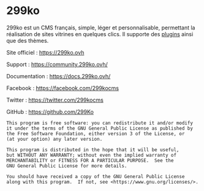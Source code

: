 # 299ko

299ko est un CMS français, simple, léger et personnalisable, permettant la réalisation de sites vitrines en quelques clics. Il supporte des [plugins](https://github.com/299Ko/plugins) ainsi que des thèmes.

Site officiel : https://299ko.ovh

Support : https://community.299ko.ovh/

Documentation : https://docs.299ko.ovh/

Facebook : https://facebook.com/299kocms

Twitter : https://twitter.com/299kocms

GitHub : https://github.com/299Ko

    This program is free software: you can redistribute it and/or modify
    it under the terms of the GNU General Public License as published by
    the Free Software Foundation, either version 3 of the License, or
    (at your option) any later version.

    This program is distributed in the hope that it will be useful,
    but WITHOUT ANY WARRANTY; without even the implied warranty of
    MERCHANTABILITY or FITNESS FOR A PARTICULAR PURPOSE.  See the
    GNU General Public License for more details.

    You should have received a copy of the GNU General Public License
    along with this program.  If not, see <https://www.gnu.org/licenses/>.
